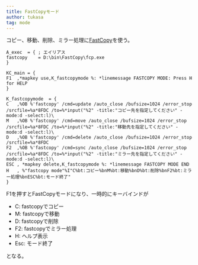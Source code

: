 ```yaml
---
title: FastCopyモード
author: tukasa
tag: mode
---
```

コピー、移動、削除、ミラー処理に[FastCopy](https://fastcopy.jp/)を使う。

```text
A_exec	= {	; エイリアス
fastcopy	= D:\bin\FastCopy\fcp.exe
}

KC_main = {
F1	,*mapkey use,K_fastcopymode %: *linemessage FASTCOPY MODE: Press H for HELP
}

K_fastcopymode	= {
C	,%OB %'fastcopy' /cmd=update /auto_close /bufsize=1024 /error_stop /srcfile=%a*8FDC /to=%*input("%2" -title:"コピー先を指定してください" -mode:d -select:l)\
M	,%OB %'fastcopy' /cmd=move /auto_close /bufsize=1024 /error_stop /srcfile=%a*8FDC /to=%*input("%2" -title:"移動先を指定してください" -mode:d -select:l)\
D	,%OB %'fastcopy' /cmd=delete /auto_close /bufsize=1024 /error_stop /srcfile=%a*8FDC
F2	,%OB %'fastcopy' /cmd=sync /auto_close /bufsize=1024 /error_stop /srcfile=%a*8FDC /to=%*input("%2" -title:"ミラー先を指定してください" -mode:d -select:l)\
ESC	, *mapkey delete,K_fastcopymode %: *linemessage FASTCOPY MODE END
H	, %"fastcopy mode"%I"C%bt:コピー%bnM%bt:移動%bnD%bt:削除%bnF2%bt:ミラー処理%bnESC%bt:モード終了"
}
```

F1を押すとFastCopyモードになり、一時的にキーバインドが

- C: fastcopyでコピー
- M: fastcopyで移動
- D: fastcopyで削除
- F2: fastcopyでミラー処理
- H: ヘルプ表示
- Esc: モード終了

となる。